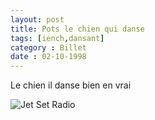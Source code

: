 ```yaml
---
layout: post
title: Pots le chien qui danse
tags: [iench,dansant]
category : Billet
date : 02-10-1998
---
```


Le chien il danse bien en vrai 

![Jet Set Radio](/blog/images/jet-set-radio-pots.gif)